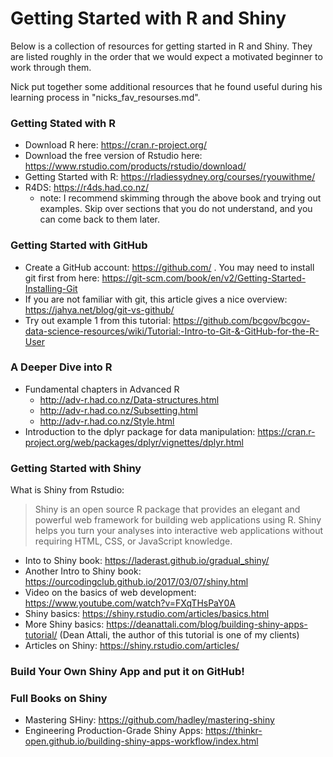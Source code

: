 
# Getting Started with R and Shiny

Below is a collection of resources for getting started in R and Shiny.  They are listed roughly in the order that we would expect a motivated beginner to work through them.  

Nick put together some additional resources that he found useful during his learning process in "nicks_fav_resourses.md".


### Getting Stated with R

- Download R here: https://cran.r-project.org/
- Download the free version of Rstudio here: https://www.rstudio.com/products/rstudio/download/
- Getting Started with R: https://rladiessydney.org/courses/ryouwithme/
- R4DS: https://r4ds.had.co.nz/
  - note: I recommend skimming through the above book and trying out examples.  Skip over sections that you do not understand, and you can come back to them later.


### Getting Started with GitHub

- Create a GitHub account: https://github.com/ . You may need to install git first from here: https://git-scm.com/book/en/v2/Getting-Started-Installing-Git
- If you are not familiar with git, this article gives a nice overview: https://jahya.net/blog/git-vs-github/
- Try out example 1 from this tutorial: https://github.com/bcgov/bcgov-data-science-resources/wiki/Tutorial:-Intro-to-Git-&-GitHub-for-the-R-User


### A Deeper Dive into R

- Fundamental chapters in Advanced R
   - http://adv-r.had.co.nz/Data-structures.html
   - http://adv-r.had.co.nz/Subsetting.html
   - http://adv-r.had.co.nz/Style.html
- Introduction to the dplyr package for data manipulation: https://cran.r-project.org/web/packages/dplyr/vignettes/dplyr.html 


### Getting Started with Shiny

What is Shiny from Rstudio:
> Shiny is an open source R package that provides an elegant and powerful web framework for building web applications using R. Shiny helps you turn your analyses into interactive web applications without requiring HTML, CSS, or JavaScript knowledge.

- Into to Shiny book: https://laderast.github.io/gradual_shiny/
- Another Intro to Shiny book: https://ourcodingclub.github.io/2017/03/07/shiny.html
- Video on the basics of web development:  https://www.youtube.com/watch?v=FXqTHsPaY0A
- Shiny basics: https://shiny.rstudio.com/articles/basics.html
- More Shiny basics: https://deanattali.com/blog/building-shiny-apps-tutorial/ (Dean Attali, the author of this tutorial is one of my clients)
- Articles on Shiny: https://shiny.rstudio.com/articles/

### Build Your Own Shiny App and put it on GitHub!

### Full Books on Shiny

- Mastering SHiny: https://github.com/hadley/mastering-shiny
- Engineering Production-Grade Shiny Apps: https://thinkr-open.github.io/building-shiny-apps-workflow/index.html


